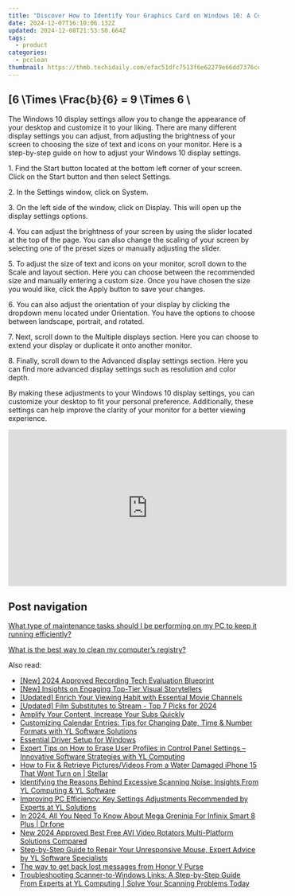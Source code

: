 ```yaml
---
title: "Discover How to Identify Your Graphics Card on Windows 10: A Comprehensive Guide by YL Computing"
date: 2024-12-07T16:10:06.132Z
updated: 2024-12-08T21:53:50.664Z
tags:
  - product
categories:
  - pcclean
thumbnail: https://thmb.techidaily.com/efac51dfc7513f6e62279e66dd7376ce64f0f15cd255e5dc5db28c7cff1f9e3c.jpg
---
```


## \[6 \Times \Frac{b}{6} = 9 \Times 6 \

The Windows 10 display settings allow you to change the appearance of your desktop and customize it to your liking. There are many different display settings you can adjust, from adjusting the brightness of your screen to choosing the size of text and icons on your monitor. Here is a step-by-step guide on how to adjust your Windows 10 display settings. 

1\. Find the Start button located at the bottom left corner of your screen. Click on the Start button and then select Settings.

2\. In the Settings window, click on System.

3\. On the left side of the window, click on Display. This will open up the display settings options. 

4\. You can adjust the brightness of your screen by using the slider located at the top of the page. You can also change the scaling of your screen by selecting one of the preset sizes or manually adjusting the slider.

5\. To adjust the size of text and icons on your monitor, scroll down to the Scale and layout section. Here you can choose between the recommended size and manually entering a custom size. Once you have chosen the size you would like, click the Apply button to save your changes.

6\. You can also adjust the orientation of your display by clicking the dropdown menu located under Orientation. You have the options to choose between landscape, portrait, and rotated.

7\. Next, scroll down to the Multiple displays section. Here you can choose to extend your display or duplicate it onto another monitor.

8\. Finally, scroll down to the Advanced display settings section. Here you can find more advanced display settings such as resolution and color depth. 

By making these adjustments to your Windows 10 display settings, you can customize your desktop to fit your personal preference. Additionally, these settings can help improve the clarity of your monitor for a better viewing experience.

<!-- affiliate ads begin -->
<iframe width="560" height="315" src="https://www.youtube.com/embed/kiW7sLvL65k?si=IHSeRFsYCrfqpn2o" title="YouTube video player" frameborder="0" allow="accelerometer; autoplay; clipboard-write; encrypted-media; gyroscope; picture-in-picture; web-share" referrerpolicy="strict-origin-when-cross-origin" allowfullscreen></iframe>
<!-- affiliate ads end -->

## Post navigation

[What type of maintenance tasks should I be performing on my PC to keep it running efficiently?](https://tools.techidaily.com/pcclean/products/)

[What is the best way to clean my computer’s registry?](https://tools.techidaily.com/pcclean/products/)

<ins class="adsbygoogle"
     style="display:block"
     data-ad-format="autorelaxed"
     data-ad-client="ca-pub-7571918770474297"
     data-ad-slot="1223367746"></ins>

<ins class="adsbygoogle"
     style="display:block"
     data-ad-client="ca-pub-7571918770474297"
     data-ad-slot="8358498916"
     data-ad-format="auto"
     data-full-width-responsive="true"></ins>

<span class="atpl-alsoreadstyle">Also read:</span>
<div><ul>
<li><a href="https://video-capture.techidaily.com/new-2024-approved-recording-tech-evaluation-blueprint/"><u>[New] 2024 Approved Recording Tech Evaluation Blueprint</u></a></li>
<li><a href="https://extra-approaches.techidaily.com/new-insights-on-engaging-top-tier-visual-storytellers/"><u>[New] Insights on Engaging Top-Tier Visual Storytellers</u></a></li>
<li><a href="https://youtube-webster.techidaily.com/ed-enrich-your-viewing-habit-with-essential-movie-channels/"><u>[Updated] Enrich Your Viewing Habit with Essential Movie Channels</u></a></li>
<li><a href="https://eaxpv-info.techidaily.com/updated-film-substitutes-to-stream-top-7-picks-for-2024/"><u>[Updated] Film Substitutes to Stream - Top 7 Picks for 2024</u></a></li>
<li><a href="https://youtube-docs.techidaily.com/fy-your-content-increase-your-subs-quickly/"><u>Amplify Your Content, Increase Your Subs Quickly</u></a></li>
<li><a href="https://win-cloud.techidaily.com/customizing-calendar-entries-tips-for-changing-date-time-and-number-formats-with-yl-software-solutions/"><u>Customizing Calendar Entries: Tips for Changing Date, Time & Number Formats with YL Software Solutions</u></a></li>
<li><a href="https://win-cloud.techidaily.com/essential-driver-setup-for-windows/"><u>Essential Driver Setup for Windows</u></a></li>
<li><a href="https://win-cloud.techidaily.com/expert-tips-on-how-to-erase-user-profiles-in-control-panel-settings-innovative-software-strategies-with-yl-computing/"><u>Expert Tips on How to Erase User Profiles in Control Panel Settings – Innovative Software Strategies with YL Computing</u></a></li>
<li><a href="https://blog-min.techidaily.com/how-to-fix-and-retrieve-picturesvideos-from-a-water-damaged-iphone-15-that-wont-turn-on-stellar-by-stellar-data-recovery-ios-iphone-data-recovery/"><u>How to Fix & Retrieve Pictures/Videos From a Water Damaged iPhone 15 That Wont Turn on | Stellar</u></a></li>
<li><a href="https://win-cloud.techidaily.com/identifying-the-reasons-behind-excessive-scanning-noise-insights-from-yl-computing-and-yl-software/"><u>Identifying the Reasons Behind Excessive Scanning Noise: Insights From YL Computing & YL Software</u></a></li>
<li><a href="https://win-cloud.techidaily.com/improving-pc-efficiency-key-settings-adjustments-recommended-by-experts-at-yl-solutions/"><u>Improving PC Efficiency: Key Settings Adjustments Recommended by Experts at YL Solutions</u></a></li>
<li><a href="https://android-pokemon-go.techidaily.com/in-2024-all-you-need-to-know-about-mega-greninja-for-infinix-smart-8-plus-drfone-by-drfone-virtual-android/"><u>In 2024, All You Need To Know About Mega Greninja For Infinix Smart 8 Plus | Dr.fone</u></a></li>
<li><a href="https://ai-video-tools.techidaily.com/new-2024-approved-best-free-avi-video-rotators-multi-platform-solutions-compared/"><u>New 2024 Approved Best Free AVI Video Rotators Multi-Platform Solutions Compared</u></a></li>
<li><a href="https://win-cloud.techidaily.com/step-by-step-guide-to-repair-your-unresponsive-mouse-expert-advice-by-yl-software-specialists/"><u>Step-by-Step Guide to Repair Your Unresponsive Mouse, Expert Advice by YL Software Specialists</u></a></li>
<li><a href="https://techidaily.com/the-way-to-get-back-lost-messages-from-honor-v-purse-by-fonelab-android-recover-messages/"><u>The way to get back lost messages from Honor V Purse</u></a></li>
<li><a href="https://win-cloud.techidaily.com/troubleshooting-scanner-to-windows-links-a-step-by-step-guide-from-experts-at-yl-computing-solve-your-scanning-problems-today/"><u>Troubleshooting Scanner-to-Windows Links: A Step-by-Step Guide From Experts at YL Computing | Solve Your Scanning Problems Today</u></a></li>
</ul></div>

